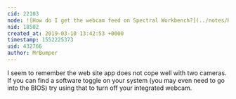 ```yaml
---
cid: 22103
node: ![How do I get the webcam feed on Spectral Workbench?](../notes/KenSuke/03-09-2019/how-do-i-get-the-webcam-feed-on-spectral-workbench)
nid: 18502
created_at: 2019-03-10 13:42:53 +0000
timestamp: 1552225373
uid: 432766
author: MrBumper
---
```


 I seem to remember the web site app does not cope well with two cameras. If you can find a software toggle on your system (you may even need to go into the BIOS) try using that to turn off your integrated webcam.